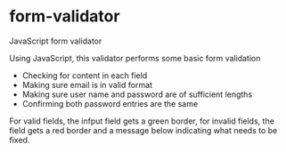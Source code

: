 # form-validator
JavaScript form validator

Using JavaScript, this validator performs some basic form validation

* Checking for content in each field
* Making sure email is in valid format
* Making sure user name and password are of sufficient lengths
* Confirming both password entries are the same

For valid fields, the infput field gets a green border, for invalid fields, the field gets a red border and a message below indicating what needs to be fixed.
